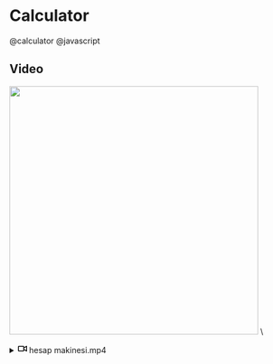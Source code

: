 # Calculator
@calculator @javascript 

## Video



  

<img src='https://user-images.githubusercontent.com/98836519/173416138-89c8b603-83eb-4563-8935-4622f751221e.gif' width='440' loop="true" autoplay="true !important" controls muted> \ <details  class="details-reset border rounded-2 ">
  <summary class="px-3 py-2">
    <svg aria-hidden="true" height="16" viewBox="0 0 16 16" version="1.1" width="16" data-view-component="true" class="octicon octicon-device-camera-video">
    <path fill-rule="evenodd" d="M16 3.75a.75.75 0 00-1.136-.643L11 5.425V4.75A1.75 1.75 0 009.25 3h-7.5A1.75 1.75 0 000 4.75v6.5C0 12.216.784 13 1.75 13h7.5A1.75 1.75 0 0011 11.25v-.675l3.864 2.318A.75.75 0 0016 12.25v-8.5zm-5 5.075l3.5 2.1v-5.85l-3.5 2.1v1.65zM9.5 6.75v-2a.25.25 0 00-.25-.25h-7.5a.25.25 0 00-.25.25v6.5c0 .138.112.25.25.25h7.5a.25.25 0 00.25-.25v-4.5z"></path>
</svg>
    <span aria-label="Video açıklaması hesaplayıcı.mp4" class="m-1"><font style="vertical-align: inherit;"><font style="vertical-align: inherit;">hesap makinesi.mp4</font></font></span>
    <span class="dropdown-caret"></span>
  </summary>

  <video src="https://user-images.githubusercontent.com/98836519/173416368-8123bb4c-a893-4fa6-90c6-8b773b0f894f.mp4" data-canonical-src="https://user-images.githubusercontent.com/98836519/173416368-8123bb4c-a893-4fa6-90c6-8b773b0f894f.mp4" controls="controls" muted="muted" class="d-block rounded-bottom-2 border-top width-fit" style="max-height:640px;">

  </video>
</details>
